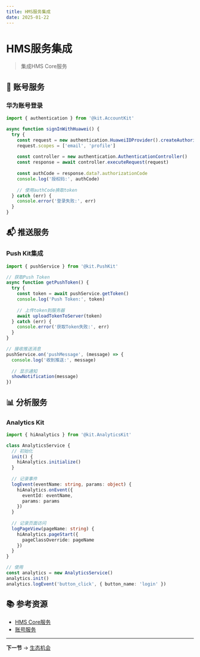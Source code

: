 ```yaml
---
title: HMS服务集成
date: 2025-01-22
---
```


# HMS服务集成

> 集成HMS Core服务

## 🔐 账号服务

### 华为账号登录

```typescript
import { authentication } from '@kit.AccountKit'

async function signInWithHuawei() {
  try {
    const request = new authentication.HuaweiIDProvider().createAuthorizationWithHuaweiIDRequest()
    request.scopes = ['email', 'profile']
    
    const controller = new authentication.AuthenticationController()
    const response = await controller.executeRequest(request)
    
    const authCode = response.data?.authorizationCode
    console.log('授权码:', authCode)
    
    // 使用authCode换取token
  } catch (err) {
    console.error('登录失败:', err)
  }
}
```

## 📬 推送服务

### Push Kit集成

```typescript
import { pushService } from '@kit.PushKit'

// 获取Push Token
async function getPushToken() {
  try {
    const token = await pushService.getToken()
    console.log('Push Token:', token)
    
    // 上传token到服务器
    await uploadTokenToServer(token)
  } catch (err) {
    console.error('获取Token失败:', err)
  }
}

// 接收推送消息
pushService.on('pushMessage', (message) => {
  console.log('收到推送:', message)
  
  // 显示通知
  showNotification(message)
})
```

## 📊 分析服务

### Analytics Kit

```typescript
import { hiAnalytics } from '@kit.AnalyticsKit'

class AnalyticsService {
  // 初始化
  init() {
    hiAnalytics.initialize()
  }
  
  // 记录事件
  logEvent(eventName: string, params: object) {
    hiAnalytics.onEvent({
      eventId: eventName,
      params: params
    })
  }
  
  // 记录页面访问
  logPageView(pageName: string) {
    hiAnalytics.pageStart({
      pageClassOverride: pageName
    })
  }
}

// 使用
const analytics = new AnalyticsService()
analytics.init()
analytics.logEvent('button_click', { button_name: 'login' })
```

## 📚 参考资源

- [HMS Core服务](https://developer.huawei.com/consumer/cn/hms/)
- [账号服务](https://developer.huawei.com/consumer/cn/doc/harmonyos-guides-V5/account-login-0000001774120958-V5)

---

**下一节** → [生态机会](03-生态机会.md)
